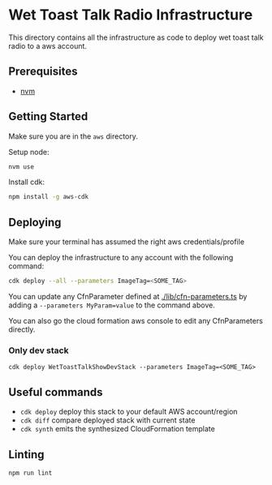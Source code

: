 # Wet Toast Talk Radio Infrastructure

This directory contains all the infrastructure as code to deploy wet toast talk radio to a aws account.

## Prerequisites

- [nvm](https://github.com/nvm-sh/nvm)

## Getting Started

Make sure you are in the `aws` directory.

Setup node: 

```bash
nvm use
```

Install cdk:

```bash
npm install -g aws-cdk 
```

## Deploying 

Make sure your terminal has assumed the right aws credentials/profile

You can deploy the infrastructure to any account with the following command:

```bash
cdk deploy --all --parameters ImageTag=<SOME_TAG> 
```

You can update any CfnParameter defined at [./lib/cfn-parameters.ts](./lib/cfn-parameters.ts) by adding a `--parameters MyParam=value` to the command above.

You can also go the cloud formation aws console to edit any CfnParameters directly.

### Only dev stack

```
cdk deploy WetToastTalkShowDevStack --parameters ImageTag=<SOME_TAG> 
```

## Useful commands

* `cdk deploy`      deploy this stack to your default AWS account/region
* `cdk diff`        compare deployed stack with current state
* `cdk synth`       emits the synthesized CloudFormation template

## Linting

```bash
npm run lint
```